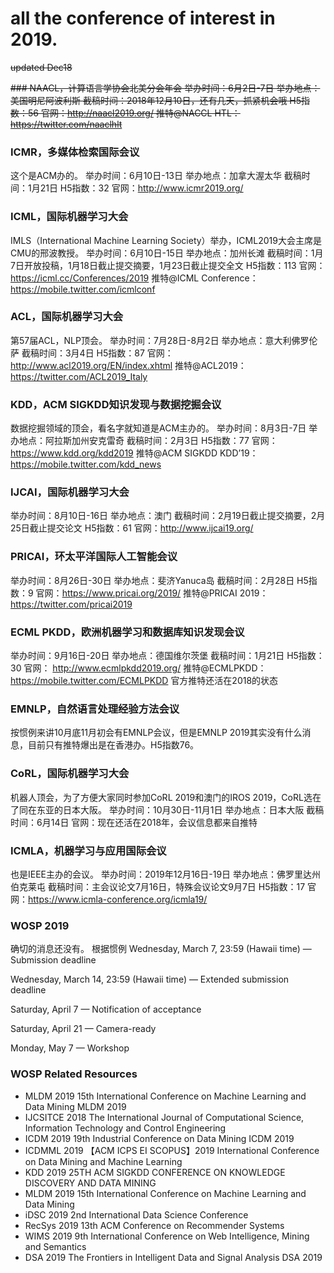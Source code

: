 # all the conference of interest in 2019.

~~updated Dec18~~

~~### NAACL，计算语言学协会北美分会年会
举办时间：6月2日-7日
举办地点：美国明尼阿波利斯
截稿时间：2018年12月10日，还有几天，抓紧机会哦
H5指数：56
官网：http://naacl2019.org/
推特@NACCL HTL：https://twitter.com/naaclhlt~~

### ICMR，多媒体检索国际会议
这个是ACM办的。
举办时间：6月10日-13日
举办地点：加拿大渥太华
截稿时间：1月21日
H5指数：32
官网：http://www.icmr2019.org/

### ICML，国际机器学习大会
IMLS（International Machine Learning Society）举办，ICML2019大会主席是CMU的邢波教授。
举办时间：6月10日-15日
举办地点：加州长滩
截稿时间：1月7日开放投稿，1月18日截止提交摘要，1月23日截止提交全文
H5指数：113
官网：https://icml.cc/Conferences/2019
推特@ICML Conference：https://mobile.twitter.com/icmlconf

### ACL，国际机器学习大会
第57届ACL，NLP顶会。
举办时间：7月28日-8月2日
举办地点：意大利佛罗伦萨
截稿时间：3月4日
H5指数：87
官网：http://www.acl2019.org/EN/index.xhtml
推特@ACL2019：https://twitter.com/ACL2019_Italy

### KDD，ACM SIGKDD知识发现与数据挖掘会议
数据挖掘领域的顶会，看名字就知道是ACM主办的。
举办时间：8月3日-7日
举办地点：阿拉斯加州安克雷奇
截稿时间：2月3日
H5指数：77
官网：https://www.kdd.org/kdd2019
推特@ACM SIGKDD KDD’19：https://mobile.twitter.com/kdd_news

### IJCAI，国际机器学习大会
举办时间：8月10日-16日
举办地点：澳门
截稿时间：2月19日截止提交摘要，2月25日截止提交论文
H5指数：61
官网：http://www.ijcai19.org/

### PRICAI，环太平洋国际人工智能会议
举办时间：8月26日-30日
举办地点：斐济Yanuca岛
截稿时间：2月28日
H5指数：9
官网：https://www.pricai.org/2019/
推特@PRICAI 2019：https://twitter.com/pricai2019

### ECML PKDD，欧洲机器学习和数据库知识发现会议
举办时间：9月16日-20日
举办地点：德国维尔茨堡
截稿时间：1月21日
H5指数：30
官网：
http://www.ecmlpkdd2019.org/
推特@ECMLPKDD：
https://mobile.twitter.com/ECMLPKDD
官方推特还活在2018的状态

### EMNLP，自然语言处理经验方法会议
按惯例来讲10月底11月初会有EMNLP会议，但是EMNLP 2019其实没有什么消息，目前只有推特爆出是在香港办。H5指数76。

### CoRL，国际机器学习大会
机器人顶会，为了方便大家同时参加CoRL 2019和澳门的IROS 2019，CoRL选在了同在东亚的日本大阪。
举办时间：10月30日-11月1日
举办地点：日本大阪
截稿时间：6月14日
官网：现在还活在2018年，会议信息都来自推特

### ICMLA，机器学习与应用国际会议
也是IEEE主办的会议。
举办时间：2019年12月16日-19日
举办地点：佛罗里达州伯克莱屯
截稿时间：主会议论文7月16日，特殊会议论文9月7日
H5指数：17
官网：https://www.icmla-conference.org/icmla19/



### WOSP 2019
确切的消息还没有。
根据惯例
Wednesday, March 7, 23:59 (Hawaii time) — Submission deadline

Wednesday, March 14, 23:59 (Hawaii time) — Extended submission deadline

Saturday, April 7 — Notification of acceptance

Saturday, April 21 — Camera-ready

Monday, May 7 — Workshop

### WOSP Related Resources
- MLDM 2019   15th International Conference on Machine Learning and Data Mining MLDM 2019
- IJCSITCE 2018   The International Journal of Computational Science, Information Technology and Control Engineering
- ICDM 2019   19th Industrial Conference on Data Mining ICDM 2019
- ICDMML 2019   【ACM ICPS EI SCOPUS】2019 International Conference on Data Mining and Machine Learning
- KDD 2019   25TH ACM SIGKDD CONFERENCE ON KNOWLEDGE DISCOVERY AND DATA MINING
- MLDM 2019   15th International Conference on Machine Learning and Data Mining
- iDSC 2019   2nd International Data Science Conference
- RecSys 2019   13th ACM Conference on Recommender Systems
- WIMS 2019   9th International Conference on Web Intelligence, Mining and Semantics
- DSA 2019   The Frontiers in Intelligent Data and Signal Analysis DSA 2019







